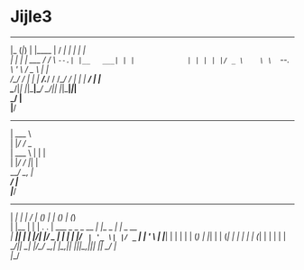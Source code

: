 # Jijle3
   ___ _ _ _       _____   _____ _          _ _             
  |_  (_|_) |     |____ | /  ___| |        | | |            
    | |_ _| | ___     / / \ `--.| |__   ___| | |            
    | | | | |/ _ \    \ \  `--. \ '_ \ / _ \ | |            
/\__/ / | | |  __/.___/ / /\__/ / | | |  __/ | |            
\____/|_| |_|\___|\____/  \____/|_| |_|\___|_|_|            
       _/ |                                                 
      |__/                                                  
   ______                                                   
   | ___ \                                                  
   | |_/ /_   _                                             
   | ___ \ | | |                                            
   | |_/ / |_| |                                            
   \____/ \__, |                                            
           __/ |                                            
          |___/                                             
 _____ _  ___  ___            _       _     _     _ _       
|  ___| | |  \/  |           (_)     | |   (_)   | (_)      
| |__ | | | .  . | ___  _   _ _  __ _| |__  _  __| |_ _ __  
|  __|| | | |\/| |/ _ \| | | | |/ _` | '_ \| |/ _` | | '_ \ 
| |___| | | |  | | (_) | |_| | | (_| | | | | | (_| | | | | |
\____/|_| \_|  |_/\___/ \__,_| |\__,_|_| |_|_|\__,_|_|_| |_|
                            _/ |                            
                           |__/                             
